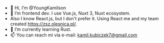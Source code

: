 - 👋 Hi, I’m @YoungKamilson
- 👀 I’m frontend dev. I use Vue.js, Nuxt 3, Nuxt ecosystem.
- Also I know React.js, but I don't prefer it. Using React me and my team created https://zsz.olesnica.pl/.
- 🌱 I’m currently learning Rust.
- 📫 You can reach mi via e-mail: kamil.kubiczek7@gmail.com

